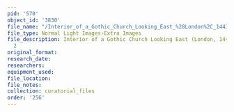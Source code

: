 ```yaml
---
pid: '570'
object_id: '3830'
file_name: "/Interior_of_a_Gothic_Church_Looking_East_%28London%2C_1443%29_Extra_2.jpg"
file_type: Normal Light Images›Extra Images
file_description: Interior of a Gothic Church Looking East (London, 1443) - Extra
  2
original_format:
research_date:
researchers:
equipment_used:
file_location:
file_notes:
collection: curatorial_files
order: '256'
---
```

